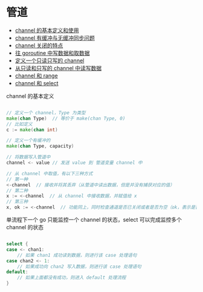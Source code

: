 # 管道

- [channel 的基本定义和使用](./channel.go)
- [channel 有缓冲与无缓冲同步问题](./channel1.go)
- [channel 关闭的特点](./channel2.go)
- [往 goroutine 中写数据和取数据](./channel3.go)
- [定义一个只读只写的 channel](./channel4.go)
- [从只读和只写的 channel 中读写数据](./channel5.go)
- [channel 和 range](./channel_and_range.go)
- [channel 和 select](./channel_and_select.go)

channel 的基本定义

```go

// 定义一个 channel，Type 为类型
make(chan Type)  // 等价于 make(chan Type, 0)
// 比如定义
c := make(chan int)

// 定义一个有缓冲的
make(chan Type, capacity)

// 将数据写入管道中
channel <- value // 发送 value 到 管道变量 channel 中

// 从 channel 中取值，有以下三种方式
// 第一种
<-channel  // 接收并将其丢弃（从管道中读出数据，但是并没有捕获对应的值）
// 第二种
x := <-channel  // 从 channel 中接收数据，并赋值给 x
// 第三种
x, ok := <-channel  // 功能同上，同时检查通道是否已关闭或者是否为空（ok，表示是否读成功）


```

单流程下一个 go 只能监控一个 channel 的状态，select 可以完成监控多个 channel 的状态

```go

select {
case <- chan1:
	// 如果 chan1 成功读到数据，则进行该 case 处理语句
case chan2 <- 1:
	// 如果成功向 chan2 写入数据，则进行该 case 处理语句
default:
	// 如果上面都没有成功，则进入 default 处理流程
}

```